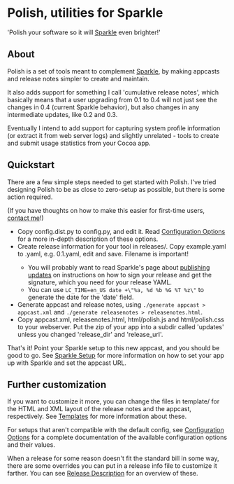Polish, utilities for Sparkle
=============================

'Polish your software so it will [Sparkle][0] even brighter!'

About
-----
Polish is a set of tools meant to complement [Sparkle][0], by making appcasts
and release notes simpler to create and maintain.

It also adds support for something I call 'cumulative release notes', which
basically means that a user upgrading from 0.1 to 0.4 will not just see the
changes in 0.4 (current Sparkle behavior), but also changes in any intermediate
updates, like 0.2 and 0.3.

Eventually I intend to add support for capturing system profile information (or
extract it from web server logs) and slightly unrelated - tools to create and
submit usage statistics from your Cocoa app.

Quickstart
----------
There are a few simple steps needed to get started with Polish. I've tried
designing Polish to be as close to zero-setup as possible, but there is some
action required.

(If you have thoughts on how to make this easier for first-time users, 
[contact me][3]!)

* Copy config.dist.py to config.py, and edit it. Read [Configuration Options][1]
  for a more in-depth description of these options.
* Create release information for your tool in releases/. Copy example.yaml to
  <version number>.yaml, e.g. 0.1.yaml, edit and save. Filename is important!
    * You will probably want to read Sparkle's page about [publishing
      updates][2] on instructions on how to sign your release and get the
      signature, which you need for your release YAML.
    * You can use `LC_TIME=en_US date +\"%a, %d %b %G %T %z\"` to generate the
      date for the 'date' field.
* Generate appcast and release notes, using `./generate appcast > appcast.xml` and
 `./generate releasenotes > releasenotes.html`.
* Copy appcast.xml, releasenotes.html, html/polish.js and html/polish.css to
  your webserver. Put the zip of your app into a subdir called 'updates' unless
  you changed 'release\_dir' and 'release\_url'.

That's it! Point your Sparkle setup to this new appcast, and you should be good
to go. See [Sparkle Setup][4] for more information on how to set your app up
with Sparkle and set the appcast URL.

Further customization
---------------------
If you want to customize it more, you can change the files in template/ for
the HTML and XML layout of the release notes and the appcast, respectively. See
[Templates][5] for more information about these.

For setups that aren't compatible with the default config, see 
[Configuration Options][1] for a complete documentation of the available
configuration options and their values.

When a release for some reason doesn't fit the standard bill in some way, there
are some overrides you can put in a release info file to customize it farther.
You can see [Release Description][6] for an overview of these.

[0]: http://sparkle.andymatuschak.org/
[1]: http://wiki.github.com/jorgenpt/Polish/configuration-options
[2]: http://wiki.github.com/andymatuschak/Sparkle/publishing-an-update
[3]: http://github.com/jorgenpt
[4]: http://wiki.github.com/andymatuschak/Sparkle/
[5]: http://wiki.github.com/jorgenpt/Polish/templates
[6]: http://wiki.github.com/jorgenpt/Polish/release-description
